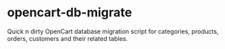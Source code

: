 # opencart-db-migrate
Quick n dirty OpenCart database migration script for categories, products, orders, customers and their related tables.
